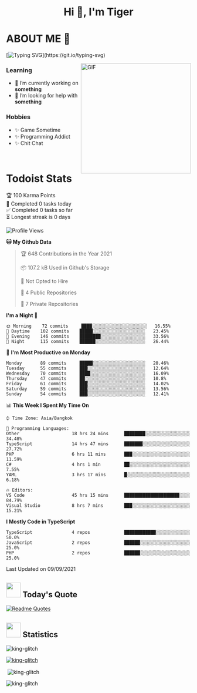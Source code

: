 <h1 align="center">Hi 👋, I'm Tiger</h1>




# ABOUT ME 💬

[![Typing SVG](https://readme-typing-svg.herokuapp.com?color=22F771&vCenter=true&lines=A+perssionate+developer+from+nowhere.)](https://git.io/typing-svg)

<img hight="200px" width="300px" alt="GIF" align="right" src="https://media.giphy.com/media/LmNwrBhejkK9EFP504/giphy.gif">

### Learning
- 🔭 I’m currently working on **something**
- 🤝 I’m looking for help with **something**

### Hobbies
- ✨ Game Sometime
- ✨ Programming Addict
- ✨ Chit Chat

</br>


# Todoist Stats

<!-- TODO-IST:START -->
🏆  100 Karma Points           
🌸  Completed 0 tasks today           
✅  Completed 0 tasks so far           
⏳  Longest streak is 0 days
<!-- TODO-IST:END -->

<!--START_SECTION:waka-->
![Profile Views](http://img.shields.io/badge/Profile%20Views-2-blue)

**🐱 My Github Data** 

> 🏆 648 Contributions in the Year 2021
 > 
> 📦 107.2 kB Used in Github's Storage 
 > 
> 🚫 Not Opted to Hire
 > 
> 📜 4 Public Repositories 
 > 
> 🔑 7 Private Repositories  
 > 
**I'm a Night 🦉** 

```text
🌞 Morning    72 commits     ████░░░░░░░░░░░░░░░░░░░░░   16.55% 
🌆 Daytime    102 commits    █████░░░░░░░░░░░░░░░░░░░░   23.45% 
🌃 Evening    146 commits    ████████░░░░░░░░░░░░░░░░░   33.56% 
🌙 Night      115 commits    ██████░░░░░░░░░░░░░░░░░░░   26.44%

```
📅 **I'm Most Productive on Monday** 

```text
Monday       89 commits     █████░░░░░░░░░░░░░░░░░░░░   20.46% 
Tuesday      55 commits     ███░░░░░░░░░░░░░░░░░░░░░░   12.64% 
Wednesday    70 commits     ████░░░░░░░░░░░░░░░░░░░░░   16.09% 
Thursday     47 commits     ██░░░░░░░░░░░░░░░░░░░░░░░   10.8% 
Friday       61 commits     ███░░░░░░░░░░░░░░░░░░░░░░   14.02% 
Saturday     59 commits     ███░░░░░░░░░░░░░░░░░░░░░░   13.56% 
Sunday       54 commits     ███░░░░░░░░░░░░░░░░░░░░░░   12.41%

```


📊 **This Week I Spent My Time On** 

```text
⌚︎ Time Zone: Asia/Bangkok

💬 Programming Languages: 
Other                    18 hrs 24 mins      ████████░░░░░░░░░░░░░░░░░   34.48% 
TypeScript               14 hrs 47 mins      ███████░░░░░░░░░░░░░░░░░░   27.72% 
PHP                      6 hrs 11 mins       ███░░░░░░░░░░░░░░░░░░░░░░   11.59% 
C#                       4 hrs 1 min         ██░░░░░░░░░░░░░░░░░░░░░░░   7.55% 
YAML                     3 hrs 17 mins       █░░░░░░░░░░░░░░░░░░░░░░░░   6.18%

🔥 Editors: 
VS Code                  45 hrs 15 mins      █████████████████████░░░░   84.79% 
Visual Studio            8 hrs 7 mins        ███░░░░░░░░░░░░░░░░░░░░░░   15.21%

```

**I Mostly Code in TypeScript** 

```text
TypeScript               4 repos             ████████████░░░░░░░░░░░░░   50.0% 
JavaScript               2 repos             ██████░░░░░░░░░░░░░░░░░░░   25.0% 
PHP                      2 repos             ██████░░░░░░░░░░░░░░░░░░░   25.0%

```



 Last Updated on 09/09/2021
<!--END_SECTION:waka-->


## <img height="40" src="https://raw.githubusercontent.com/innng/innng/master/assets/kyubey.gif"/> Today's Quote

[![Readme Quotes](https://quotes-github-readme.vercel.app/api?type=horizontal)](https://github.com/piyushsuthar/github-readme-quotes)

## <img height="40" src="https://raw.githubusercontent.com/innng/innng/master/assets/kyubey.gif"/> Statistics

<p align="left"> <img src="https://komarev.com/ghpvc/?username=king-glitch&label=Profile%20views&color=0e75b6&style=flat" alt="king-glitch" /> </p>

<p align="left"> <a href="https://github.com/ryo-ma/github-profile-trophy"><img src="https://github-profile-trophy.vercel.app/?username=king-glitch" alt="king-glitch" /></a> </p>

<p>&nbsp;<img align="center" src="https://github-readme-stats.vercel.app/api?username=king-glitch&show_icons=true&locale=en" alt="king-glitch" /></p>

<p><img align="center" src="https://github-readme-streak-stats.herokuapp.com/?user=king-glitch&" alt="king-glitch" /></p>
